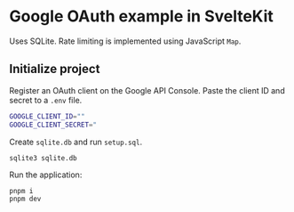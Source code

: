 # Google OAuth example in SvelteKit

Uses SQLite. Rate limiting is implemented using JavaScript `Map`.

## Initialize project

Register an OAuth client on the Google API Console. Paste the client ID and secret to a `.env` file.

```bash
GOOGLE_CLIENT_ID=""
GOOGLE_CLIENT_SECRET="
```

Create `sqlite.db` and run `setup.sql`.

```
sqlite3 sqlite.db
```

Run the application:

```
pnpm i
pnpm dev
```
